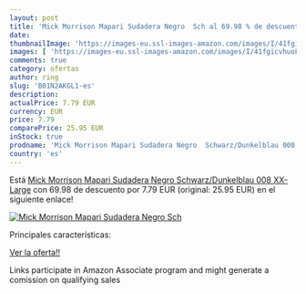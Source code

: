 ```yaml
---
layout: post
title: 'Mick Morrison Mapari Sudadera Negro  Sch al 69.98 % de descuento'
date: 
thumbnailImage: 'https://images-eu.ssl-images-amazon.com/images/I/41fgicvhuoL._SL200_.jpg'
images: [ 'https://images-eu.ssl-images-amazon.com/images/I/41fgicvhuoL._SL200_.jpg' ]
comments: true
category: ofertas
author: ring
slug: 'B01N2AKGL1-es'
description:
actualPrice: 7.79 EUR
currency: EUR
price: 7.79
comparePrice: 25.95 EUR
inStock: true
prodname: 'Mick Morrison Mapari Sudadera Negro  Schwarz/Dunkelblau 008  XX-Large'
country: 'es'
---
```


Está [Mick Morrison Mapari Sudadera Negro  Schwarz/Dunkelblau 008  XX-Large](https://www.amazon.es/dp/B01N2AKGL1/?tag=tolees-21) con 69.98 de descuento por 7.79 EUR (original: 25.95 EUR) en el siguiente enlace!

[![Mick Morrison Mapari Sudadera Negro  Sch](https://images-eu.ssl-images-amazon.com/images/I/41fgicvhuoL._SL200_.jpg)](https://www.amazon.es/dp/B01N2AKGL1/?tag=tolees-21)

Principales características:


[Ver la oferta!!](https://www.amazon.es/dp/B01N2AKGL1/?tag=tolees-21)

Links participate in Amazon Associate program and might generate a comission on qualifying sales


